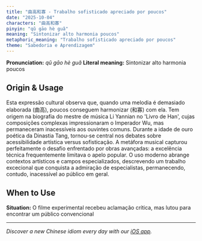 ```yaml
---
title: "曲高和寡 - Trabalho sofisticado apreciado por poucos"
date: "2025-10-04"
characters: "曲高和寡"
pinyin: "qǔ gāo hè guǎ"
meaning: "Sintonizar alto harmonia poucos"
metaphoric_meaning: "Trabalho sofisticado apreciado por poucos"
theme: "Sabedoria e Aprendizagem"
---
```


**Pronunciation:** *qǔ gāo hè guǎ*
**Literal meaning:** Sintonizar alto harmonia poucos

## Origin & Usage

Esta expressão cultural observa que, quando uma melodia é demasiado elaborada (曲高), poucos conseguem harmonizar (和寡) com ela. Tem origem na biografia do mestre de música Li Yannian no 'Livro de Han', cujas composições complexas impressionaram o Imperador Wu, mas permaneceram inacessíveis aos ouvintes comuns. Durante a idade de ouro poética da Dinastia Tang, tornou-se central nos debates sobre acessibilidade artística versus sofisticação. A metáfora musical capturou perfeitamente o desafio enfrentado por obras avançadas: a excelência técnica frequentemente limitava o apelo popular. O uso moderno abrange contextos artísticos e campos especializados, descrevendo um trabalho excecional que conquista a admiração de especialistas, permanecendo, contudo, inacessível ao público em geral.

## When to Use

**Situation:** O filme experimental recebeu aclamação crítica, mas lutou para encontrar um público convencional

---

*Discover a new Chinese idiom every day with our [iOS app](https://apps.apple.com/us/app/daily-chinese-idioms/id6740611324).*
